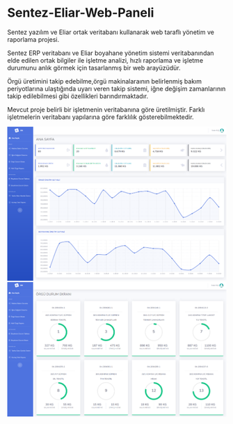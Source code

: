 # Sentez-Eliar-Web-Paneli
Sentez yazılım ve Eliar ortak veritabanı kullanarak web taraflı yönetim ve raporlama projesi.

Sentez ERP veritabanı ve Eliar boyahane yönetim sistemi veritabanından elde edilen ortak bilgiler ile işletme analizi, hızlı raporlama ve işletme durumunu anlık görmek için tasarlanmış bir web arayüzüdür.

Örgü üretimini takip edebilme,örgü makinalaraının belirlenmiş bakım periyotlarına ulaştığında uyarı veren takip sistemi, iğne değişim zamanlarının takip edilebilmesi gibi özellikleri barındırmaktadır.

Mevcut proje belirli bir işletmenin veritabanına göre üretilmiştir. Farklı işletmelerin veritabanı yapılarına göre farklılık gösterebilmektedir.

<img src="https://github.com/enderkus/Sentez-Eliar-Web-Paneli/blob/master/r2.png" />
<img src="https://raw.githubusercontent.com/enderkus/Sentez-Eliar-Web-Paneli/master/r1.png" />
